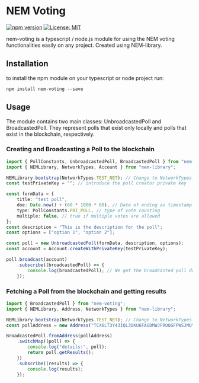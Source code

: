 # NEM Voting

[![npm version](https://badge.fury.io/js/nem-voting.svg)](https://badge.fury.io/js/nem-voting)
[![License: MIT](https://img.shields.io/badge/License-MIT-yellow.svg)](https://opensource.org/licenses/MIT)

nem-voting is a typescript / node.js module for using the NEM voting functionalities easily on any project. Created using NEM-library.

## Installation

to install the npm module on your typescript or node project run:

`npm install nem-voting --save`

## Usage

The module contains two main classes: UnbroadcastedPoll and BroadcastedPoll. They represent polls that exist only locally and polls that exist in the blockchain, respectively.

### Creating and Broadcasting a Poll to the blockchain

```typescript
import { PollConstants, UnbroadcastedPoll, BroadcastedPoll } from "nem-voting";
import { NEMLibrary, NetworkTypes, Account } from "nem-library";

NEMLibrary.bootstrap(NetworkTypes.TEST_NET); // Change to NetworkTypes.MAIN_NET for main net
const testPrivateKey = ""; // introduce the poll creator private key

const formData = {
    title: "test poll",
    doe: Date.now() + (60 * 1000 * 60), // Date of ending as timestamp in milliseconds
    type: PollConstants.POI_POLL, // type of vote counting
    multiple: false, // true if multiple votes are allowed
};
const description = "This is the description for the poll";
const options = ["option 1", "option 2"];

const poll = new UnbroadcastedPoll(formData, description, options);
const account = Account.createWithPrivateKey(testPrivateKey);

poll.broadcast(account)
    .subscribe((broadcastedPoll) => {
        console.log(broadcastedPoll); // We get the broadcasted poll data, including the poll address and the option addresses
    });
```

### Fetching a Poll from the blockchain and getting results

```typescript
import { BroadcastedPoll } from "nem-voting";
import { NEMLibrary, Address, NetworkTypes } from "nem-library";

NEMLibrary.bootstrap(NetworkTypes.TEST_NET); // Change to NetworkTypes.MAIN_NET for main net
const pollAddress = new Address("TCX6LT3Y43IQL3DKU6FAGDMWJFROQGFPWSJMUY7R");

BroadcastedPoll.fromAddress(pollAddress)
    .switchMap((poll) => {
        console.log("details:", poll);
        return poll.getResults();
    })
    .subscribe((results) => {
        console.log(results);
    });
```
